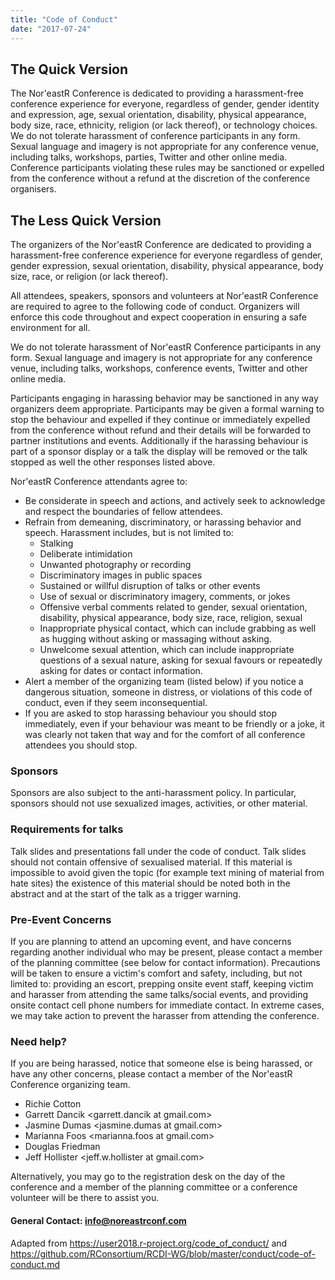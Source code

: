 ```yaml
---
title: "Code of Conduct"
date: "2017-07-24"
---
```


## The Quick Version

The Nor'eastR Conference is dedicated to providing a harassment-free conference experience for everyone, regardless of gender, gender identity and expression, age, sexual orientation, disability, physical appearance, body size, race, ethnicity, religion (or lack thereof), or technology choices. We do not tolerate harassment of conference participants in any form. Sexual language and imagery is not appropriate for any conference venue, including talks, workshops, parties, Twitter and other online media. Conference participants violating these rules may be sanctioned or expelled from the conference without a refund at the discretion of the conference organisers.

## The Less Quick Version
The organizers of the Nor'eastR Conference are dedicated to providing a harassment-free conference experience for everyone regardless of gender, gender expression, sexual orientation, disability, physical appearance, body size, race, or religion (or lack thereof).

All attendees, speakers, sponsors and volunteers at Nor'eastR Conference are required to agree to the following code of conduct. Organizers will enforce this code throughout and expect cooperation in ensuring a safe environment for all.

We do not tolerate harassment of Nor'eastR Conference participants in any form. Sexual language and imagery is not appropriate for any conference venue, including talks, workshops, conference events, Twitter and other online media.

Participants engaging in harassing behavior may be sanctioned in any way organizers deem appropriate. Participants may be given a formal warning to stop the behaviour and expelled if they continue or immediately expelled from the conference without refund and their details will be forwarded to partner institutions and events. Additionally if the harassing behaviour is part of a sponsor display or a talk the display will be removed or the talk stopped as well the other responses listed above.

Nor'eastR Conference attendants agree to:

- Be considerate in speech and actions, and actively seek to acknowledge and respect the boundaries of fellow attendees.
- Refrain from demeaning, discriminatory, or harassing behavior and speech. Harassment includes, but is not limited to:
  - Stalking
  - Deliberate intimidation
  - Unwanted photography or recording
  - Discriminatory images in public spaces
  - Sustained or willful disruption of talks or other events
  - Use of sexual or discriminatory imagery, comments, or jokes
  - Offensive verbal comments related to gender, sexual orientation, disability, physical appearance, body size, race, religion, sexual
  - Inappropriate physical contact, which can include grabbing as well as hugging without asking or massaging without asking.
  - Unwelcome sexual attention, which can include inappropriate questions of a sexual nature, asking for sexual favours or repeatedly asking for dates or contact information.
- Alert a member of the organizing team (listed below) if you notice a dangerous situation, someone in distress, or violations of this code of conduct, even if they seem inconsequential.
- If you are asked to stop harassing behaviour you should stop immediately, even if your behaviour was meant to be friendly or a joke, it was clearly not taken that way and for the comfort of all conference attendees you should stop.

### Sponsors
Sponsors are also subject to the anti-harassment policy. In particular, sponsors should not use sexualized images, activities, or other material.

### Requirements for talks
Talk slides and presentations fall under the code of conduct. Talk slides should not contain offensive of sexualised material. If this material is impossible to avoid given the topic (for example text mining of material from hate sites) the existence of this material should be noted both in the abstract and at the start of the talk as a trigger warning.

### Pre-Event Concerns

If you are planning to attend an upcoming event, and have concerns regarding another individual who may be present, please contact a member of the planning committee (see below for contact information). Precautions will be taken to ensure a victim's comfort and safety, including, but not limited to: providing an escort, prepping onsite event staff, keeping victim and harasser from attending the same talks/social events, and providing onsite contact cell phone numbers for immediate contact.  In extreme cases, we may take action to prevent the harasser from attending the conference.

### Need help?

If you are being harassed, notice that someone else is being harassed, or have any other concerns, please contact a member of the Nor'eastR Conference organizing team.

- Richie Cotton <richie at datacamp.com>
- Garrett Dancik <garrett.dancik at gmail.com>
- Jasmine Dumas <jasmine.dumas at gmail.com>
- Marianna Foos <marianna.foos at gmail.com>
- Douglas Friedman <dfriedm4 at its.jnj.com>
- Jeff Hollister <jeff.w.hollister at gmail.com>

Alternatively, you may go to the registration desk on the day of the conference and a member of the planning committee or a conference volunteer will be there to assist you.

#### General Contact: info@noreastrconf.com


Adapted from https://user2018.r-project.org/code_of_conduct/ and https://github.com/RConsortium/RCDI-WG/blob/master/conduct/code-of-conduct.md
